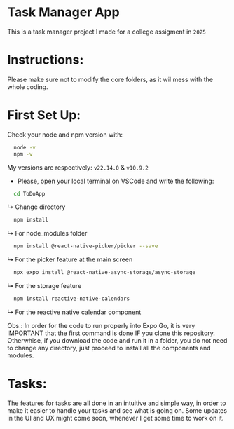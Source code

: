 # Task Manager App
This is a task manager project I made for a college assigment in `2025`

# Instructions:
Please make sure not to modify the core folders, as it wil mess with the whole coding.

# First Set Up:
Check your node and npm version with: 
```bash
  node -v
  npm -v
```
My versions are respectively: `v22.14.0` & `v10.9.2`
- Please, open your local terminal on VSCode and write the following:
```bash
  cd ToDoApp
```
↳ Change directory
```bash
  npm install
```
↳ For node_modules folder
```bash
  npm install @react-native-picker/picker --save
```
↳ For the picker feature at the main screen
```bash
  npx expo install @react-native-async-storage/async-storage
```
↳ For the storage feature
```bash
  npm install reactive-native-calendars
```
↳ For the reactive native calendar component

Obs.: In order for the code to run properly into Expo Go, it is very IMPORTANT that the first command is done IF you clone this repository. Otherwhise, if you download the code and run it in a folder, you do not need to change any directory, just proceed to install all the components and modules.

# Tasks:
The features for tasks are all done in an intuitive and simple way, in order to make it easier to handle your tasks and see what is going on. Some updates in the UI and UX might come soon, whenever I get some time to work on it.
